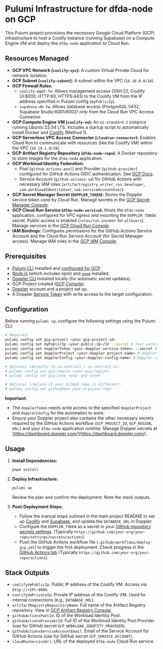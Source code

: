 # Pulumi Infrastructure for dfda-node on GCP

This Pulumi project provisions the necessary Google Cloud Platform (GCP) infrastructure to host a Coolify instance (running Supabase) on a Compute Engine VM and deploy the `dfda-node` application to Cloud Run.

## Resources Managed

*   **GCP VPC Network (`coolify-vpc`):** A custom Virtual Private Cloud for network isolation.
*   **GCP Subnet (`coolify-subnet`):** A subnet within the VPC (`10.10.0.0/24`).
*   **GCP Firewall Rules:**
    *   `coolify-mgmt-fw`: Allows management access (SSH:22, Coolify UI:8000, HTTP:80, HTTPS:443) to the Coolify VM from the IP address specified in Pulumi config (`myPublicIp`).
    *   `supabase-db-fw`: Allows database access (PostgreSQL:5432, Supabase Studio:6001/6002) *only* from the Cloud Run VPC Access Connector.
*   **GCP Compute Engine VM (`coolify-vm`):** An `e2-standard-2` instance running Ubuntu 22.04 LTS. Includes a startup script to automatically install Docker and [Coolify](https://coolify.io/) (Method 1).
*   **GCP Serverless VPC Access Connector (`cloudrun-connector`):** Enables Cloud Run to communicate with resources (like the Coolify VM) within the VPC (`10.10.1.0/28`).
*   **GCP Artifact Registry Repository (`dfda-node-repo`):** A Docker repository to store images for the `dfda-node` application.
*   **GCP Workload Identity Federation:**
    *   Pool (`github-actions-pool`) and Provider (`github-provider`) configured for GitHub Actions OIDC authentication. See [GCP Docs](https://cloud.google.com/iam/docs/workload-identity-federation).
    *   Service Account (`github-actions-sa`) for GitHub Actions with necessary IAM roles (`artifactregistry.writer`, `run.developer`, `iam.workloadIdentityUser`, `iam.serviceAccountUser`).
*   **GCP Secret Manager Secret (`DOPPLER_TOKEN`):** Stores the Doppler service token used by Cloud Run. Manage secrets in the [GCP Secret Manager Console](https://console.cloud.google.com/security/secret-manager).
*   **GCP Cloud Run Service (`dfda-node-service`):** Hosts the `dfda-node` application, configured for VPC egress and mounting the `DOPPLER_TOKEN` secret. Public access is enabled (`roles/run.invoker` for `allUsers`). Manage services in the [GCP Cloud Run Console](https://console.cloud.google.com/run).
*   **IAM Bindings:** Configures permissions for the GitHub Actions Service Account and the Cloud Run Service Account (for Secret Manager access). Manage IAM roles in the [GCP IAM Console](https://console.cloud.google.com/iam-admin/iam).

## Prerequisites

*   [Pulumi CLI](https://www.pulumi.com/docs/install/) installed and [configured for GCP](https://www.pulumi.com/docs/clouds/gcp/get-started/).
*   [Node.js](https://nodejs.org/en/download/) (which includes npm) and [`pnpm`](https://pnpm.io/installation) installed.
*   [Doppler CLI](https://docs.doppler.com/docs/install-cli) installed locally (for automatic secret updates).
*   GCP Project created ([GCP Console](https://console.cloud.google.com/)).
*   [Doppler](https://doppler.com/) account and a project set up.
*   A Doppler [Service Token](https://docs.doppler.com/docs/service-tokens) with write access to the target configuration.

## Configuration

Before running `pulumi up`, configure the following settings using the Pulumi CLI:

```bash
# Required:
pulumi config set gcp:project <your-gcp-project-id>
pulumi config set myPublicIp <your-public-ip>/32 --secret # Your workstation's public IP for VM access
pulumi config set dopplerToken <your-doppler-service-token> --secret # Token used by Pulumi and Cloud Run
pulumi config set dopplerProject <your-doppler-project-name> # Doppler project to update
pulumi config set dopplerConfig <your-doppler-config-name> # Doppler config to update (e.g., prd, stg_gcp)

# Optional (defaults to us-central1 / us-central1-a):
# pulumi config set gcp:region <your-gcp-region>
# pulumi config set gcp:zone <your-gcp-zone>

# Optional (replace if your GitHub repo is different):
# pulumi config set githubRepo your-org/your-repo
```

**Important:** 
*   The `dopplerToken` needs write access to the specified `dopplerProject` and `dopplerConfig` for the automation to work.
*   Ensure your Doppler project *also* contains the other necessary secrets required by the GitHub Actions workflow (`GCP_PROJECT_ID`, `GCP_REGION`, etc.) and your `dfda-node` application runtime. Manage Doppler secrets at [https://dashboard.doppler.com/](https://dashboard.doppler.com/).

## Usage

1.  **Install Dependencies:**
    ```bash
    pnpm install
    ```
2.  **Deploy Infrastructure:**
    ```bash
    pulumi up
    ```
    Review the plan and confirm the deployment. Note the stack outputs.

3.  **Post-Deployment Steps:**
    *   Follow the manual steps outlined in the main project README to set up [Coolify](https://coolify.io/docs/) and [Supabase](https://supabase.com/docs), and update the `DATABASE_URL` in Doppler.
    *   Configure the `DOPPLER_TOKEN` as a secret in your [GitHub repository secrets settings](https://docs.github.com/en/actions/security-guides/using-secrets-in-github-actions#creating-secrets-for-a-repository). (Typically `https://github.com/your-org/your-repo/settings/secrets/actions`).
    *   Push the GitHub Actions workflow file (`.github/workflows/deploy-gcp.yml`) to trigger the first deployment. Check progress in the [GitHub Actions tab](https://docs.github.com/en/actions/monitoring-and-troubleshooting-workflows/viewing-workflow-run-history) (Typically `https://github.com/your-org/your-repo/actions`).

## Stack Outputs

*   `coolifyVmPublicIp`: Public IP address of the Coolify VM. Access via `http://<IP>:8000`.
*   `coolifyVmPrivateIp`: Private IP address of the Coolify VM. Used for internal connections (e.g., `DATABASE_URL`).
*   `artifactRegistryRepositoryName`: Full name of the Artifact Registry repository. View in [GCP Artifact Registry Console](https://console.cloud.google.com/artifacts).
*   `githubActionsPoolId`: ID of the Workload Identity Pool.
*   `githubActionsProviderId`: Full ID of the Workload Identity Pool Provider (use for GitHub secret `GCP_WORKLOAD_IDENTITY_PROVIDER`).
*   `githubActionsServiceAccountEmail`: Email of the Service Account for GitHub Actions (use for GitHub secret `GCP_SERVICE_ACCOUNT`).
*   `cloudRunServiceUrl`: URL of the deployed `dfda-node` Cloud Run service. 
